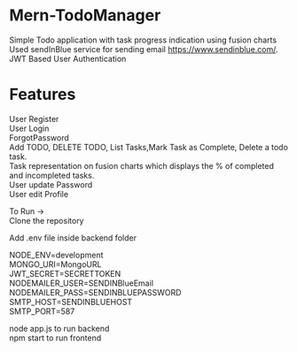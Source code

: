 # Mern-TodoManager 

Simple Todo application with task progress indication using fusion charts\
Used sendInBlue service for sending email https://www.sendinblue.com/.
JWT Based User Authentication

# Features
User Register\
User Login\
ForgotPassword\
Add TODO, DELETE TODO, List Tasks,Mark Task as Complete, Delete a todo task.\
Task representation on fusion charts which displays the % of completed and incompleted tasks.\
User update Password\
User edit Profile


To Run ->\
Clone the repository

Add .env file inside backend folder

NODE_ENV=development\
MONGO_URI=MongoURL\
JWT_SECRET=SECRETTOKEN\
NODEMAILER_USER=SENDINBlueEmail\
NODEMAILER_PASS=SENDINBLUEPASSWORD\
SMTP_HOST=SENDINBLUEHOST\
SMTP_PORT=587

node app.js to run backend\
npm start to run frontend



